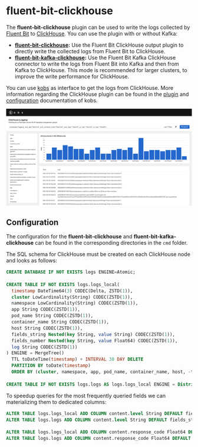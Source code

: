 # fluent-bit-clickhouse

The **fluent-bit-clickhouse** plugin can be used to write the logs collected by [Fluent Bit](https://fluentbit.io) to [ClickHouse](https://clickhouse.tech). You can use the plugin with or without Kafka:

- **[fluent-bit-clickhouse](cmd/fluent-bit-clickhouse):** Use the Fluent Bit ClickHouse output plugin to directly write the collected logs from Fluent Bit to ClickHouse.
- **[fluent-bit-kafka-clickhouse](cmd/fluent-bit-kafka-clickhouse):** Use the Fluent Bit Kafka ClickHouse connector to write the logs from Fluent Bit into Kafka and then from Kafka to ClickHouse. This mode is recommended for larger clusters, to improve the write performance for ClickHouse.

You can use [kobs](https://kobs.io) as interface to get the logs from ClickHouse. More information regarding the ClickHouse plugin can be found in the [plugin](https://kobs.io/plugins/clickhouse/) and [configuration](https://kobs.io/configuration/plugins/#clickhouse) documentation of kobs.

![kobs](assets/kobs.png)

## Configuration

The configuration for the **fluent-bit-clickhouse** and **fluent-bit-kafka-clickhouse** can be found in the corresponding directories in the `cmd` folder.

The SQL schema for ClickHouse must be created on each ClickHouse node and looks as follows:

```sql
CREATE DATABASE IF NOT EXISTS logs ENGINE=Atomic;

CREATE TABLE IF NOT EXISTS logs.logs_local(
  timestamp DateTime64(3) CODEC(Delta, ZSTD(1)),
  cluster LowCardinality(String) CODEC(ZSTD(1)),
  namespace LowCardinality(String) CODEC(ZSTD(1)),
  app String CODEC(ZSTD(1)),
  pod_name String CODEC(ZSTD(1)),
  container_name String CODEC(ZSTD(1)),
  host String CODEC(ZSTD(1)),
  fields_string Nested(key String, value String) CODEC(ZSTD(1)),
  fields_number Nested(key String, value Float64) CODEC(ZSTD(1)),
  log String CODEC(ZSTD(1))
) ENGINE = MergeTree()
  TTL toDateTime(timestamp) + INTERVAL 30 DAY DELETE
  PARTITION BY toDate(timestamp)
  ORDER BY (cluster, namespace, app, pod_name, container_name, host, -toUnixTimestamp(timestamp));

CREATE TABLE IF NOT EXISTS logs.logs AS logs.logs_local ENGINE = Distributed('{cluster}', logs, logs_local, cityHash64(cluster, namespace, app, pod_name, container_name, host));
```

To speedup queries for the most frequently queried fields we can materializing them to dedicated columns:

```sql
ALTER TABLE logs.logs_local ADD COLUMN content.level String DEFAULT fields_string.value[indexOf(fields_string.key, 'content.level')]
ALTER TABLE logs.logs ADD COLUMN content.level String DEFAULT fields_string.value[indexOf(fields_string.key, 'content.level')]

ALTER TABLE logs.logs_local ADD COLUMN content.response_code Float64 DEFAULT fields_number.value[indexOf(fields_number.key, 'content.response_code')]
ALTER TABLE logs.logs ADD COLUMN content.response_code Float64 DEFAULT fields_number.value[indexOf(fields_number.key, 'content.response_code')]
```
